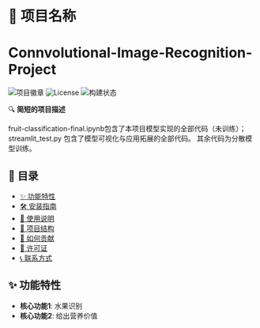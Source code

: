 # 🚀 项目名称
Connvolutional-Image-Recognition-Project
===============
![项目徽章](https://img.shields.io/badge/版本-1.0.0-blue)
![License](https://img.shields.io/badge/License-MIT-green)
![构建状态](https://img.shields.io/badge/构建-通过-brightgreen)

🔍 **简短的项目描述** 

fruit-classification-final.ipynb包含了本项目模型实现的全部代码（未训练）；
streamlit_test.py 包含了模型可视化与应用拓展的全部代码。
其余代码为分散模型训练。

## 📌 目录

- [✨ 功能特性](#-功能特性)
- [🛠️ 安装指南](#️-安装指南)
- [🚦 使用说明](#-使用说明)
- [🧩 项目结构](#-项目结构)
- [🤝 如何贡献](#-如何贡献)
- [📜 许可证](#-许可证)
- [📞 联系方式](#-联系方式)

## ✨ 功能特性

- **核心功能1**: 水果识别
- **核心功能2**: 给出营养价值



